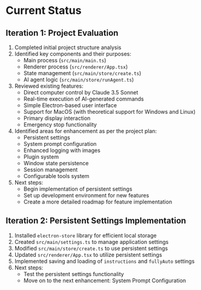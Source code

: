 # Current Status

## Iteration 1: Project Evaluation

1. Completed initial project structure analysis
2. Identified key components and their purposes:
   - Main process (`src/main/main.ts`)
   - Renderer process (`src/renderer/App.tsx`)
   - State management (`src/main/store/create.ts`)
   - AI agent logic (`src/main/store/runAgent.ts`)
3. Reviewed existing features:
   - Direct computer control by Claude 3.5 Sonnet
   - Real-time execution of AI-generated commands
   - Simple Electron-based user interface
   - Support for MacOS (with theoretical support for Windows and Linux)
   - Primary display interaction
   - Emergency stop functionality
4. Identified areas for enhancement as per the project plan:
   - Persistent settings
   - System prompt configuration
   - Enhanced logging with images
   - Plugin system
   - Window state persistence
   - Session management
   - Configurable tools system
5. Next steps:
   - Begin implementation of persistent settings
   - Set up development environment for new features
   - Create a more detailed roadmap for feature implementation

## Iteration 2: Persistent Settings Implementation

1. Installed `electron-store` library for efficient local storage
2. Created `src/main/settings.ts` to manage application settings
3. Modified `src/main/store/create.ts` to use persistent settings
4. Updated `src/renderer/App.tsx` to utilize persistent settings
5. Implemented saving and loading of `instructions` and `fullyAuto` settings
6. Next steps:
   - Test the persistent settings functionality
   - Move on to the next enhancement: System Prompt Configuration
